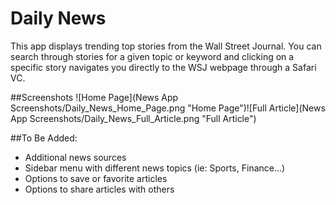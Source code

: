 # Daily News
This app displays trending top stories from the Wall Street Journal. You can search through stories for a given topic or keyword and clicking on a specific story navigates you directly to the WSJ webpage through a Safari VC.


##Screenshots
![Home Page](News App Screenshots/Daily_News_Home_Page.png "Home Page")![Full Article](News App Screenshots/Daily_News_Full_Article.png "Full Article")




##To Be Added:
* Additional news sources
* Sidebar menu with different news topics (ie: Sports, Finance...)
* Options to save or favorite articles
* Options to share articles with others